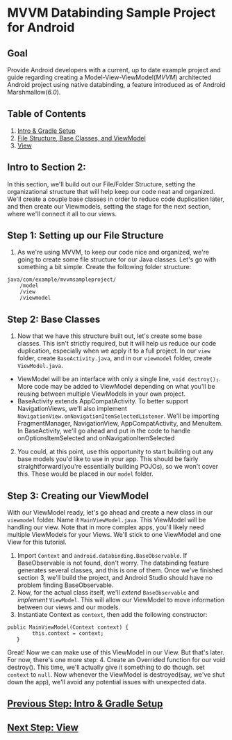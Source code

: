 # MVVM Databinding Sample Project for Android

## Goal
Provide Android developers with a current, up to date example project and guide regarding creating a Model-View-ViewModel(*MVVM*) architected Android project using native databinding, a feature introduced as of Android Marshmallow(*6.0*).  

## Table of Contents
1. [Intro & Gradle Setup](https://github.com/khuckins/android_databinding_MVVM_guide/tree/master)
2. [File Structure, Base Classes, and ViewModel](https://github.com/khuckins/android_databinding_MVVM_guide/tree/2-Activities-File-Structure)
3. [View](https://github.com/khuckins/android_databinding_MVVM_guide/tree/3-View)

## Intro to Section 2:
In this section, we'll build out our File/Folder Structure, setting the organizational structure that will help keep our code neat and organized.  We'll create a couple base classes in order to reduce code duplication later, and then create our Viewmodels, setting the stage for the next section, where we'll connect it all to our views.

## Step 1: Setting up our File Structure
1. As we're using MVVM, to keep our code nice and organized, we're going to create some file structure for our Java classes.  Let's go with something a bit simple.  Create the following folder structure:
```
java/com/example/mvvmsampleproject/
    /model
    /view
    /viewmodel
```
## Step 2: Base Classes
1. Now that we have this structure built out, let's create some base classes.  This isn't strictly required, but it will help us reduce our code duplication, especially when we apply it to a full project.  In our `view` folder, create `BaseActivity.java`, and in our `viewmodel` folder, create `ViewModel.java`.  
- ViewModel will be an interface with only a single line, `void destroy();`.  More code may be added to ViewModel depending on what you'll be reusing between multiple ViewModels in your own project.
- BaseActivity extends AppCompatActivity.  To better support NavigationViews, we'll also implement `NavigationView.onNavigationItemSelectedListener`.  We'll be importing FragmentManager, NavigationView, AppCompatActivity, and MenuItem.  In BaseActivity, we'll go ahead and put in the code to handle onOptionsItemSelected and onNavigationItemSelected

2. You could, at this point, use this opportunity to start building out any base models you'd like to use in your app.  This should be fairly straightforward(you're essentially building POJOs), so we won't cover this.  These would be placed in our `model` folder.

## Step 3: Creating our ViewModel
With our ViewModel ready, let's go ahead and create a new class in our `viewmodel` folder.  Name it `MainViewModel.java`. This ViewModel will be handling our view.  Note that in more complex apps, you'll likely need multiple ViewModels for your Views.  We'll stick to one ViewModel and one View for this tutorial.
1. Import `Context` and `android.databinding.BaseObservable`.  If BaseObservable is not found, don't worry.  The databinding feature generates several classes, and this is one of them.  Once we've finished section 3, we'll build the project, and Android Studio should have no problem finding BaseObservable.
2. Now, for the actual class itself, we'll *extend* `BaseObservable` and *implement* `ViewModel`.  This will allow our ViewModel to move information between our views and our models.
3. Instantiate Context as `context`, then add the following constructor:
```
public MainViewModel(Context context) {
        this.context = context;
   }
```
Great! Now we can make use of this ViewModel in our View.  But that's later.  For now, there's one more step:
4. Create an Overrided function for our void destroy().  This time, we'll actually give it something to do though.  set `context` to `null`.  Now whenever the ViewModel is destroyed(say, we've shut down the app), we'll avoid any potential issues with unexpected data.

## [Previous Step: Intro & Gradle Setup](https://github.com/khuckins/android_databinding_MVVM_guide/tree/master)
## [Next Step: View](https://github.com/khuckins/android_databinding_MVVM_guide/tree/3-View)